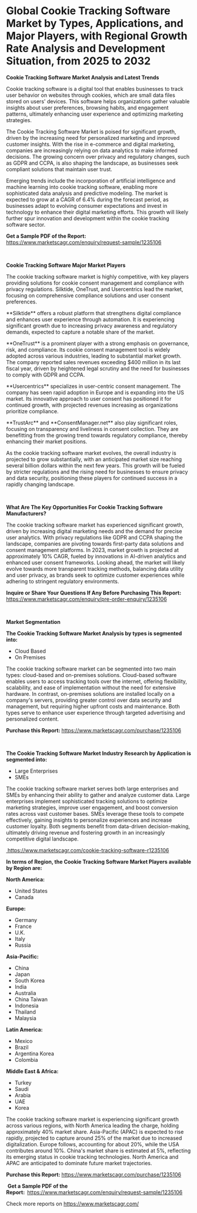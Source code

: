 <p><h1>Global Cookie Tracking Software Market by Types, Applications, and Major Players, with Regional Growth Rate Analysis and Development Situation, from 2025 to 2032</h1></p><p><strong>Cookie Tracking Software Market Analysis and Latest Trends</strong></p>
<p><p>Cookie tracking software is a digital tool that enables businesses to track user behavior on websites through cookies, which are small data files stored on users' devices. This software helps organizations gather valuable insights about user preferences, browsing habits, and engagement patterns, ultimately enhancing user experience and optimizing marketing strategies.</p><p>The Cookie Tracking Software Market is poised for significant growth, driven by the increasing need for personalized marketing and improved customer insights. With the rise in e-commerce and digital marketing, companies are increasingly relying on data analytics to make informed decisions. The growing concern over privacy and regulatory changes, such as GDPR and CCPA, is also shaping the landscape, as businesses seek compliant solutions that maintain user trust.</p><p>Emerging trends include the incorporation of artificial intelligence and machine learning into cookie tracking software, enabling more sophisticated data analysis and predictive modeling. The market is expected to grow at a CAGR of 6.4% during the forecast period, as businesses adapt to evolving consumer expectations and invest in technology to enhance their digital marketing efforts. This growth will likely further spur innovation and development within the cookie tracking software sector.</p></p>
<p><strong>Get a Sample PDF of the Report:&nbsp;</strong> <a href="https://www.marketscagr.com/enquiry/request-sample/1235106?utm_campaign=2754&utm_medium=2&utm_source=Github&utm_content=ia&utm_term=09032025&utm_id=cookie-tracking-software">https://www.marketscagr.com/enquiry/request-sample/1235106</a></p>
<p>&nbsp;</p>
<p><strong>Cookie Tracking Software Major Market Players</strong></p>
<p><p>The cookie tracking software market is highly competitive, with key players providing solutions for cookie consent management and compliance with privacy regulations. Silktide, OneTrust, and Usercentrics lead the market, focusing on comprehensive compliance solutions and user consent preferences.</p><p>**Silktide** offers a robust platform that strengthens digital compliance and enhances user experience through automation. It is experiencing significant growth due to increasing privacy awareness and regulatory demands, expected to capture a notable share of the market.</p><p>**OneTrust** is a prominent player with a strong emphasis on governance, risk, and compliance. Its cookie consent management tool is widely adopted across various industries, leading to substantial market growth. The company reported sales revenues exceeding $400 million in its last fiscal year, driven by heightened legal scrutiny and the need for businesses to comply with GDPR and CCPA.</p><p>**Usercentrics** specializes in user-centric consent management. The company has seen rapid adoption in Europe and is expanding into the US market. Its innovative approach to user consent has positioned it for continued growth, with projected revenues increasing as organizations prioritize compliance.</p><p>**TrustArc** and **ConsentManager.net** also play significant roles, focusing on transparency and liveliness in consent collection. They are benefitting from the growing trend towards regulatory compliance, thereby enhancing their market positions.</p><p>As the cookie tracking software market evolves, the overall industry is projected to grow substantially, with an anticipated market size reaching several billion dollars within the next few years. This growth will be fueled by stricter regulations and the rising need for businesses to ensure privacy and data security, positioning these players for continued success in a rapidly changing landscape.</p></p>
<p>&nbsp;</p>
<p><strong>What Are The Key Opportunities For Cookie Tracking Software Manufacturers?</strong></p>
<p><p>The cookie tracking software market has experienced significant growth, driven by increasing digital marketing needs and the demand for precise user analytics. With privacy regulations like GDPR and CCPA shaping the landscape, companies are pivoting towards first-party data solutions and consent management platforms. In 2023, market growth is projected at approximately 10% CAGR, fueled by innovations in AI-driven analytics and enhanced user consent frameworks. Looking ahead, the market will likely evolve towards more transparent tracking methods, balancing data utility and user privacy, as brands seek to optimize customer experiences while adhering to stringent regulatory environments.</p></p>
<p><strong>Inquire or Share Your Questions If Any Before Purchasing This Report:</strong> <a href="https://www.marketscagr.com/enquiry/pre-order-enquiry/1235106?utm_campaign=2754&utm_medium=2&utm_source=Github&utm_content=ia&utm_term=09032025&utm_id=cookie-tracking-software">https://www.marketscagr.com/enquiry/pre-order-enquiry/1235106</a></p>
<p>&nbsp;</p>
<p><strong>Market Segmentation</strong></p>
<p><strong>The Cookie Tracking Software Market Analysis by types is segmented into:</strong></p>
<p><ul><li>Cloud Based</li><li>On Premises</li></ul></p>
<p><p>The cookie tracking software market can be segmented into two main types: cloud-based and on-premises solutions. Cloud-based software enables users to access tracking tools over the internet, offering flexibility, scalability, and ease of implementation without the need for extensive hardware. In contrast, on-premises solutions are installed locally on a company's servers, providing greater control over data security and management, but requiring higher upfront costs and maintenance. Both types serve to enhance user experience through targeted advertising and personalized content.</p></p>
<p><strong>Purchase this Report:&nbsp;</strong><a href="https://www.marketscagr.com/purchase/1235106?utm_campaign=2754&utm_medium=2&utm_source=Github&utm_content=ia&utm_term=09032025&utm_id=cookie-tracking-software">https://www.marketscagr.com/purchase/1235106</a></p>
<p>&nbsp;</p>
<p><strong>The Cookie Tracking Software Market Industry Research by Application is segmented into:</strong></p>
<p><ul><li>Large Enterprises</li><li>SMEs</li></ul></p>
<p><p>The cookie tracking software market serves both large enterprises and SMEs by enhancing their ability to gather and analyze customer data. Large enterprises implement sophisticated tracking solutions to optimize marketing strategies, improve user engagement, and boost conversion rates across vast customer bases. SMEs leverage these tools to compete effectively, gaining insights to personalize experiences and increase customer loyalty. Both segments benefit from data-driven decision-making, ultimately driving revenue and fostering growth in an increasingly competitive digital landscape.</p></p>
<p><a href="https://www.marketscagr.com/cookie-tracking-software-r1235106?utm_campaign=2754&utm_medium=2&utm_source=Github&utm_content=ia&utm_term=09032025&utm_id=cookie-tracking-software">&nbsp;https://www.marketscagr.com/cookie-tracking-software-r1235106</a></p>
<p><strong>In terms of Region, the Cookie Tracking Software Market Players available by Region are:</strong></p>
<p>
    <p> <strong> North America: </strong>
        <ul>
            <li>United States</li>
            <li>Canada</li>
        </ul>
        </p> 
    <p> <strong> Europe: </strong>
        <ul>
            <li>Germany</li>
            <li>France</li>
            <li>U.K.</li>
            <li>Italy</li>
            <li>Russia</li>
        </ul>
        </p> 
    <p> <strong> Asia-Pacific: </strong>
        <ul>
            <li>China</li>
            <li>Japan</li>
            <li>South Korea</li>
            <li>India</li>
            <li>Australia</li>
            <li>China Taiwan</li>
            <li>Indonesia</li>
            <li>Thailand</li>
            <li>Malaysia</li>
        </ul>
        </p> 
    <p> <strong> Latin America: </strong>
        <ul>
            <li>Mexico</li>
            <li>Brazil</li>
            <li>Argentina Korea</li>
            <li>Colombia</li>
        </ul>
        </p> 
    <p> <strong> Middle East & Africa: </strong>
        <ul>
            <li>Turkey</li>
            <li>Saudi</li>
            <li>Arabia</li>
            <li>UAE</li>
            <li>Korea</li>
        </ul>
    </p>
    </p>
<p><p>The cookie tracking software market is experiencing significant growth across various regions, with North America leading the charge, holding approximately 40% market share. Asia-Pacific (APAC) is expected to rise rapidly, projected to capture around 25% of the market due to increased digitalization. Europe follows, accounting for about 20%, while the USA contributes around 10%. China's market share is estimated at 5%, reflecting its emerging status in cookie tracking technologies. North America and APAC are anticipated to dominate future market trajectories.</p></p>
<p><strong>Purchase this Report: </strong><a href="https://www.marketscagr.com/purchase/1235106?utm_campaign=2754&utm_medium=2&utm_source=Github&utm_content=ia&utm_term=09032025&utm_id=cookie-tracking-software">https://www.marketscagr.com/purchase/1235106</a></p>
<p>&nbsp;<strong>Get a Sample PDF of the Report:&nbsp;&nbsp;</strong><a href="https://www.marketscagr.com/enquiry/request-sample/1235106?utm_campaign=2754&utm_medium=2&utm_source=Github&utm_content=ia&utm_term=09032025&utm_id=cookie-tracking-software">https://www.marketscagr.com/enquiry/request-sample/1235106</a></p>
<p><strong></strong></p>
<p>Check more reports on <a href="https://www.marketscagr.com/?utm_campaign=2754&utm_medium=2&utm_source=Github&utm_content=ia&utm_term=09032025&utm_id=cookie-tracking-software">https://www.marketscagr.com/</a></p>